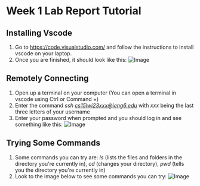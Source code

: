 # Week 1 Lab Report Tutorial

## Installing Vscode

1. Go to https://code.visualstudio.com/ and follow the instructions to install vscode on your laptop.
2. Once you are finished, it should look like this:
![Image](https://media.discordapp.net/attachments/776893122592112663/1062852238508294205/image.png)

## Remotely Connecting

1. Open up a terminal on your computer (You can open a terminal in vscode using Ctrl or Command +)
2. Enter the command *ssh cs15lwi23xxx@ieng6.edu* with *xxx* being the last three letters of your username
3. Enter your password when prompted and you should log in and see something like this:
![Image](https://media.discordapp.net/attachments/776893122592112663/1062852307039027301/image.png)

## Trying Some Commands

1. Some commands you can try are: *ls* (lists the files and folders in the directory you're currently in), *cd* (changes your directory), *pwd* (tells you the directory you're currently in)
2. Look to the image below to see some commands you can try:
![Image](https://media.discordapp.net/attachments/776893122592112663/1062852416745263104/image.png)
